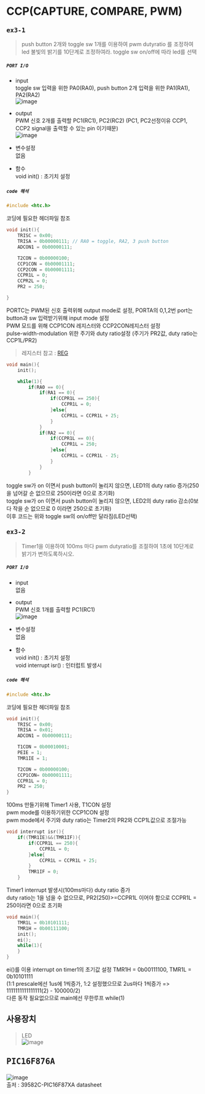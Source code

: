 # CCP(CAPTURE, COMPARE, PWM) 
### <pre>ex3-1</pre>  
>push button 2개와 toggle sw 1개를 이용하여 pwm dutyratio 를 조정하여 led 불빛의 밝기를 10단계로 조정하여라. toggle sw on/off에 따라 led를 선택  
  
##### <code>PORT I/O</code>  
+ input  
	toggle sw 입력을 위한 PA0(RA0), push button 2개 입력을 위한 PA1(RA1), PA2(RA2)  
	![image](https://user-images.githubusercontent.com/43701183/48487768-87590f80-e862-11e8-84ec-8c586b8eac39.png)  
	
+ output  
	PWM 신호 2개를 출력할 PC1(RC1), PC2(RC2) (PC1, PC2선정이유 CCP1, CCP2 signal을 출력할 수 있는 pin 이기때문)  
	![image](https://user-images.githubusercontent.com/43701183/48488750-d56f1280-e864-11e8-8605-a4a21fde6730.png)    
+ 변수설정  
	 없음  
+ 함수  
  void init() : 초기치 설정  

##### <code>code 해석</code>  
```c
#include <htc.h>
```
코딩에 필요한 헤더파일 참조  
```c
void init(){
	TRISC = 0x00;
	TRISA = 0b00000111; // RA0 = toggle, RA2, 3 push button
	ADCON1 = 0b00000111;

	T2CON = 0b00000100;
	CCP1CON = 0b00001111;
	CCP2CON = 0b00001111;
	CCPR1L = 0;
	CCPR2L = 0;
	PR2 = 250;

}
```  
PORTC는 PWM된 신호 출력위해 output mode로 설정, PORTA의 0,1,2번 port는 button과 sw 입력받기위해 input mode 설정  
PWM 모드를 위해 CCP1CON 레지스터와 CCP2CON레지스터 설정  
pulse-width-modulation 위한 주기와 duty ratio설정 (주기가 PR2값, duty ratio는 CCP1L/PR2)  
>레지스터 참고 : [REG](https://google.com)  
```c
void main(){
	init();

	while(1){
		if(RA0 == 0){
			if(RA1 == 0){
				if(CCPR1L == 250){
					CCPR1L = 0;
				}else{
					CCPR1L = CCPR1L + 25;
				}
			}
			if(RA2 == 0){
				if(CCPR1L == 0){
					CCPR1L = 250;
				}else{
					CCPR1L = CCPR1L - 25;
				}
			}
		}
```  
toggle sw가 on 이면서 push button이 눌리지 않으면, LED1의 duty ratio 증가(250을 넘어갈 순 없으므로 250이라면 0으로 초기화)  
toggle sw가 on 이면서 push button이 눌리지 않으면, LED2의 duty ratio 감소(0보다 작을 순 없으므로 0 이라면 250으로 초기화)  
이후 코드는 위와 toggle sw의 on/off만 달라짐(LED선택)  


### <pre>ex3-2</pre>
>Timer1을 이용하여 100ms 마다 pwm dutyratio를 조절하여 1초에 10단계로 밝기가 변하도록하시오.  
##### <code>PORT I/O</code>  
+ input  
  없음  
  
+ output  
	PWM 신호 1개를 출력할 PC1(RC1)  
  ![image](https://user-images.githubusercontent.com/43701183/48488902-241cac80-e865-11e8-9b15-036d52dfc34e.png)  
+ 변수설정  
	 없음  
+ 함수  
  void init() : 초기치 설정  
  void interrupt isr() : 인터럽트 발생시  

##### <code>code 해석</code>  
```c
#include <htc.h>
```
코딩에 필요한 헤더파일 참조  
```c
void init(){
	TRISC = 0x00;
	TRISA = 0x01;
	ADCON1 = 0b00000111;

	T1CON = 0b00010001;
	PEIE = 1;
	TMR1IE = 1;

	T2CON = 0b00000100;
	CCP1CON= 0b00001111;
	CCPR1L = 0;
	PR2 = 250;
}
```  
100ms 만들기위해 Timer1 사용, T1CON 설정  
pwm mode를 이용하기위한 CCP1CON 설정  
pwm mode에서 주기와 duty ratio는 Timer2의 PR2와 CCP1L값으로 조절가능  
```c
void interrupt isr(){
	if((TMR1IE)&&(TMR1IF)){
		if(CCPR1L == 250){
			CCPR1L = 0;
		}else{
			CCPR1L = CCPR1L + 25;
		}
		TMR1IF = 0;
	}
```
Timer1 interrupt 발생시(100ms마다) duty ratio 증가  
duty ratio는 1을 넘을 수 없으므로, PR2(250)>=CCPR1L 이어야 함으로 CCPR1L = 250이라면 0으로 초기화  
```c
void main(){
	TMR1L = 0b10101111;
	TMR1H = 0b00111100;
	init();
	ei();
	while(1){
	}
}
```
ei()를 이용 interrupt on
timer1의 초기값 설정 TMR1H = 0b00111100,  TMR1L = 0b10101111  
  (1:1 prescale에선 1us에 1씩증가, 1:2 설정했으므로 2us마다 1씩증가 => 1111111111111111(2) - 100000/2)  
다른 동작 필요없으므로 main에선 무한루프 while(1)  
## <pre>사용장치</pre>  
>LED  
![image](https://user-images.githubusercontent.com/43701183/48461808-e2feab00-e818-11e8-901e-c0aab3782127.png)  
## <pre>PIC16F876A</pre>  
![image](https://user-images.githubusercontent.com/43701183/48489587-bf625180-e866-11e8-8557-e988bb1c4b54.png)  
출저 : 39582C-PIC16F87XA datasheet
